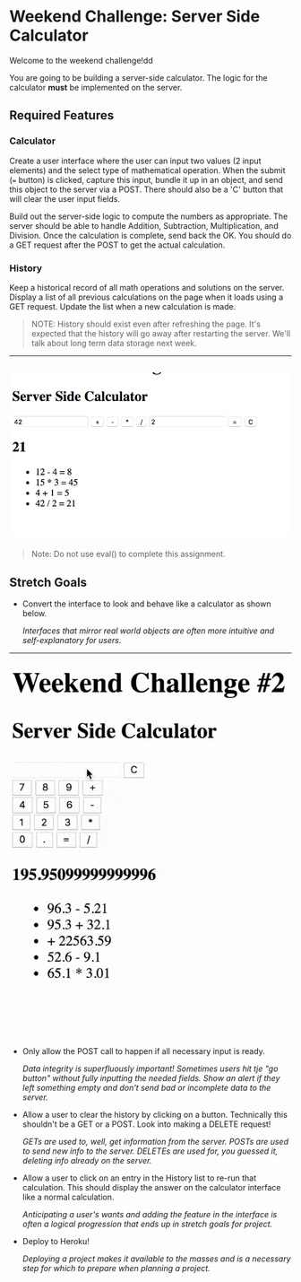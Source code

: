 # Weekend Challenge: Server Side Calculator

Welcome to the weekend challenge!dd

You are going to be building a server-side calculator. The logic for the calculator **must** be implemented on the server.

## Required Features

### Calculator

Create a user interface where the user can input two values (2 input elements) and the select type of mathematical operation. When the submit (`=` button) is clicked, capture this input, bundle it up in an object, and send this object to the server via a POST. There should also be a 'C' button that will clear the user input fields.

Build out the server-side logic to compute the numbers as appropriate. The server should be able to handle Addition, Subtraction, Multiplication, and Division. Once the calculation is complete, send back the OK. You should do a GET request after the POST to get the actual calculation.

### History

Keep a historical record of all math operations and solutions on the server. Display a list of all previous calculations on the page when it loads using a GET request. Update the list when a new calculation is made.

> NOTE: History should exist even after refreshing the page. It's expected that the history will go away after restarting the server. We'll talk about long term data storage next week.

---

## ![base mode interface](images/baseMode.png)

> Note: Do not use eval() to complete this assignment.

## Stretch Goals

- Convert the interface to look and behave like a calculator as shown below.

  _Interfaces that mirror real world objects are often more intuitive and self-explanatory for users._

---

## ![calculator interface](images/stretchGoal_interface.gif)

- Only allow the POST call to happen if all necessary input is ready.

  _Data integrity is superfluously important! Sometimes users hit tje "go button" without fully inputting the needed fields. Show an alert if they left something empty and don't send bad or incomplete data to the server._

- Allow a user to clear the history by clicking on a button. Technically this shouldn't be a GET or a POST. Look into making a DELETE request!

  _GETs are used to, well, get information from the server. POSTs are used to send new info to the server. DELETEs are used for, you guessed it, deleting info already on the server._

- Allow a user to click on an entry in the History list to re-run that calculation. This should display the answer on the calculator interface like a normal calculation.

  _Anticipating a user's wants and adding the feature in the interface is often a logical progression that ends up in stretch goals for project._

- Deploy to Heroku!

  _Deploying a project makes it available to the masses and is a necessary step for which to prepare when planning a project._
